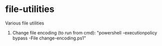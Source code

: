 # file-utilities
Various file utilities
1. Change file encoding (to run from cmd): "powershell -executionpolicy bypass -File change-encoding.ps1"
